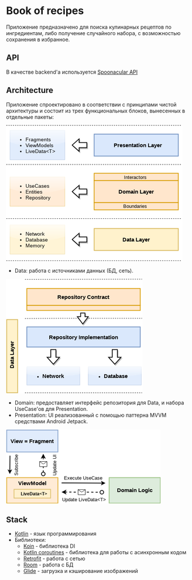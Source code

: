# Book of recipes
Приложение предназначено для поиска кулинарных рецептов по ингредиентам, либо получение случайного набора, с возможностью сохранения в избранное.
## API
В качестве backend'а используется [Spoonacular API](https://spoonacular.com/food-api/docs)
## Architecture
Приложение спроектировано в соответствии с принципами чистой архитектуры и состоит из трех функциональных блоков, вынесенных в отдельные пакеты:

![](https://github.com/bookofrecipes/main_project/blob/master/images/clean_architecture_reloaded_layers.png)

* Data: работа с источниками данных (БД, сеть).

![](https://github.com/bookofrecipes/main_project/blob/master/images/clean_archictecture_reloaded_repository.png)

* Domain: предоставляет интерфейс репозитория для Data, и набора UseCase'ов для Presentation.
* Presentation: UI реализованный с помощью паттерна MVVM средствами Android Jetpack.

![](https://github.com/bookofrecipes/main_project/blob/master/images/clean_architecture_reloaded_mvvm_app.png)

## Stack
* [Kotlin](https://kotlinlang.org/) - язык программирования
* Библиотеки:
  * [Koin](https://insert-koin.io/) - библиотека DI
  * [Kotlin coroutines](https://kotlinlang.org/docs/reference/coroutines-overview.html) - библиотека для работы с асинхронным кодом
  * [Retrofit](https://square.github.io/retrofit/) - работа с сетью
  * [Room](https://developer.android.com/jetpack/androidx/releases/room) - работа с БД
  * [Glide](http://bumptech.github.io/glide/) - загрузка и кэширование изображений
  
